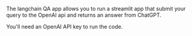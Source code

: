 The langchain QA app allows you to run a streamlit app that submit your query to the OpenAI api and
returns an answer from ChatGPT. 

You'll need an OpenAI API key to run the code. 